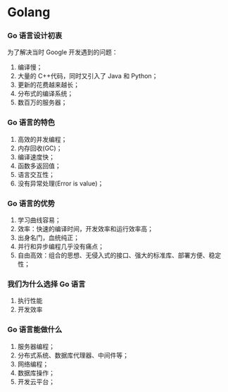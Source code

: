 # Golang

### Go 语言设计初衷

为了解决当时 Google 开发遇到的问题：

1. 编译慢；
2. 大量的 C++代码，同时又引入了 Java 和 Python；
3. 更新的花费越来越长；
4. 分布式的编译系统；
5. 数百万的服务器；

### Go 语言的特色

1. 高效的并发编程；
2. 内存回收(GC)；
3. 编译速度快；
4. 函数多返回值；
5. 语言交互性；
6. 没有异常处理(Error is value)；

### Go 语言的优势

1. 学习曲线容易；
2. 效率：快速的编译时间，开发效率和运行效率高；
3. 出身名门，血统纯正；
4. 并行和异步编程几乎没有痛点；
5. 自由高效：组合的思想、无侵入式的接口、强大的标准库、部署方便、稳定性；

### 我们为什么选择 Go 语言

1. 执行性能
2. 开发效率

### Go 语言能做什么

1. 服务器编程；
2. 分布式系统、数据库代理器、中间件等；
3. 网络编程；
4. 数据库操作；
5. 开发云平台；
